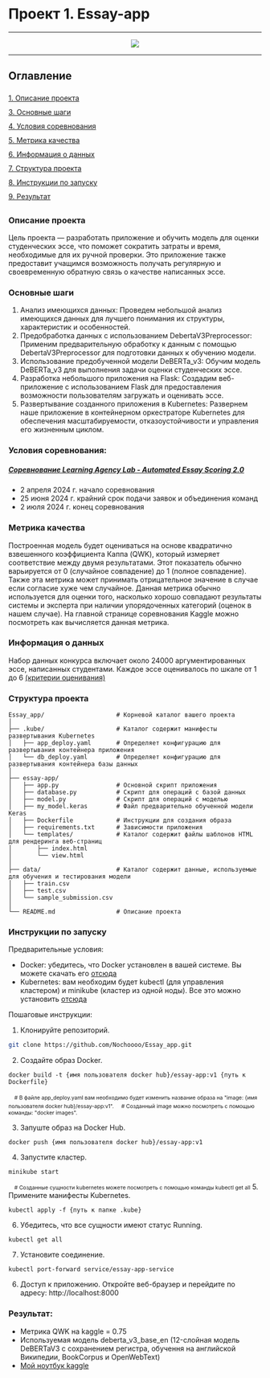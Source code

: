 # Проект 1. Essay-app
___
<div align="center">
    <img src="https://i.ibb.co/BrZf1MC/AESv2.jpg">
</div>

___
## Оглавление
<div style="line-height: 2;">
  <a href="https://github.com/Nochoooo/Essay_app/README.md#Описание-проекта">1. Описание проекта</a><br>
  <a href="https://github.com/Nochoooo/Essay_app/README.md#Основные-шаги">3. Основные шаги</a><br>
  <a href="https://github.com/Nochoooo/Essay_app/README.md#Условия-соревнования">4. Условия соревнования</a><br>
  <a href="https://github.com/Nochoooo/Essay_app/README.md#Метрика-качества">5. Метрика качества</a><br>
  <a href="https://github.com/Nochoooo/Essay_app/README.md#Информация-о-данных">6. Информация о данных</a><br>
  <a href="https://github.com/Nochoooo/Essay_app/README.md#Структура-проекта">7. Структура проекта</a><br>
  <a href="https://github.com/Nochoooo/Essay_app/README.md#Инструкции-по-запуску">8. Инструкции по запуску</a><br>
  <a href="https://github.com/Nochoooo/Essay_app/README.md#Результат">9. Результат</a>
</div>

### Описание проекта  
Цель проекта — разработать приложение и обучить модель для оценки студенческих эссе, что поможет сократить затраты и время, необходимые для их ручной проверки. Это приложение также предоставит учащимся возможность получать регулярную и своевременную обратную связь о качестве написанных эссе.

### Основные шаги  
1. Анализ имеющихся данных: Проведем небольшой анализ имеющихся данных для лучшего понимания их структуры, характеристик и особенностей.
2. Предобработка данных с использованием DebertaV3Preprocessor: Применим предварительную обработку к данным с помощью DebertaV3Preprocessor для подготовки данных к обучению модели.
3. Использование предобученной модели DeBERTa_v3: Обучим модель DeBERTa_v3 для выполнения задачи оценки студенческих эссе.
4. Разработка небольшого приложения на Flask: Создадим веб-приложение с использованием Flask для предоставления возможности пользователям загружать и оценивать эссе.
5. Развертывание созданного приложения в Kubernetes: Развернем наше приложение в контейнерном оркестраторе Kubernetes для обеспечения масштабируемости, отказоустойчивости и управления его жизненным циклом.


### Условия соревнования:
##### [Соревнование Learning Agency Lab - Automated Essay Scoring 2.0](https://www.kaggle.com/competitions/learning-agency-lab-automated-essay-scoring-2)
- 2 апреля 2024 г. начало соревнования
- 25 июня 2024 г. крайний срок подачи заявок и объединения команд
- 2 июля 2024 г. конец соревнования

### Метрика качества
Построенная модель будет оцениваться на основе квадратично взвешенного коэффициента Каппа (QWK), который измеряет соответствие между двумя результатами. Этот показатель обычно варьируется от 0 (случайное совпадение) до 1 (полное совпадение). Также эта метрика может принимать отрицательное значение в случае если согласие хуже чем случайное. Данная метрика обычно используется для оценки того, насколько хорошо совпадают результаты системы и эксперта при наличии упорядоченных категорий (оценок в нашем случае). На главной странице соревнования Kaggle можно посмотреть как вычисляется данная метрика.

### Информация о данных
Набор данных конкурса включает около 24000 аргументированных эссе, написанных студентами. Каждое эссе оценивалось по шкале от 1 до 6
[(критерии оценивания)](https://storage.googleapis.com/kaggle-forum-message-attachments/2733927/20538/Rubric_%20Holistic%20Essay%20Scoring.pdf)

### Структура проекта

```plaintext
Essay_app/                    # Корневой каталог вашего проекта
│
├── .kube/                    # Каталог содержит манифесты развертывания Kubernetes
│   ├── app_deploy.yaml       # Определяет конфигурацию для развертывания контейнера приложения
│   └── db_deploy.yaml        # Определяет конфигурацию для развертывания контейнера базы данных
│
├── essay-app/
│   ├── app.py                # Основной скрипт приложения
│   ├── database.py           # Скрипт для операций с базой данных
│   ├── model.py              # Скрипт для операций с моделью
│   ├── my_model.keras        # Файл предварительно обученной модели Keras
│   ├── Dockerfile            # Инструкции для создания образа
│   ├── requirements.txt      # Зависимости приложения
│   └── templates/            # Каталог содержит файлы шаблонов HTML для рендеринга веб-страниц
│       ├── index.html
│       └── view.html
│
├── data/                     # Каталог содержит данные, используемые для обучения и тестирования модели
│   ├── train.csv
│   ├── test.csv
│   └── sample_submission.csv  
│
└── README.md                 # Описание проекта
```
### Инструкции по запуску
Предварительные условия:
- Docker: убедитесь, что Docker установлен в вашей системе. Вы можете скачать его  [отсюда](https://www.docker.com/products/docker-desktop/)
- Kubernetes: вам необходим будет kubectl (для управления кластером) и minikube (кластер из одной ноды). Все это можно установить [отсюда](https://kubernetes.io/docs/home/)

Пошаговые инструкции:
1. Клонируйте репозиторий.
```bash
git clone https://github.com/Nochoooo/Essay_app.git
```
2. Создайте образ Docker.
```
docker build -t {имя пользователя docker hub}/essay-app:v1 {путь к Dockerfile}
```
&nbsp;&nbsp;&nbsp;<span style="font-size: 0.75em;"># В файле app_deploy.yaml вам необходимо будет изменить название образа на "image: {имя пользователя docker hub}/essay-app:v1".
</span>
&nbsp;&nbsp;&nbsp;<span style="font-size: 0.75em;"># Созданный image можно посмотреть с помощью команды: "docker images".
</span>

3. Запуште образ на Docker Hub.
```
docker push {имя пользователя docker hub}/essay-app:v1
```
4. Запустите кластер.
```
minikube start
```
&nbsp;&nbsp;&nbsp;<span style="font-size: 0.75em;"># Созданные сущности kubernetes можете посмотреть с помощью команды kubectl get all</span>
5. Примените манифесты Kubernetes.
```
kubectl apply -f {путь к папке .kube}
```
6. Убедитесь, что все сущности имеют статус Running.
```
kubectl get all
```
7. Установите соединение.
```
kubectl port-forward service/essay-app-service
```
6. Доступ к приложению.
Откройте веб-браузер и перейдите по адресу: http://localhost:8000

### Результат:
- Метрика QWK на kaggle = 0.75
- Используемая модель deberta_v3_base_en (12-слойная модель DeBERTaV3 с сохранением регистра, обучення на английской Википедии, BookCorpus и OpenWebText)
- [Мой ноутбук kaggle](https://www.kaggle.com/code/valerazv/automated-essay-scoring-2-0)
